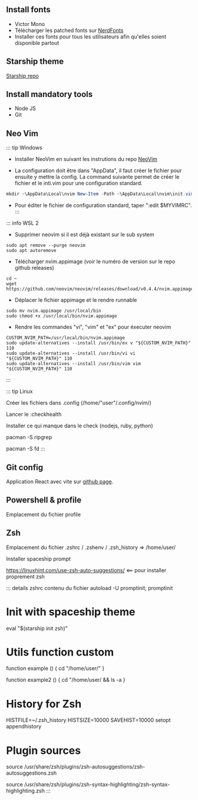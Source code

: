 ## Install fonts

- Victor Mono
- Télécharger les patched fonts sur [NerdFonts](https://github.com/ryanoasis/nerd-fonts/tree/master/patched-fonts)
- Installer ces fonts pour tous les utilisateurs afin qu'elles soient disponible partout

## Starship theme

[Starship repo](https://starship.rs/)

## Install mandatory tools

- Node JS
- Git

## Neo Vim

::: tip Windows

- Installer NeoVim en suivant les instrutions du repo [NeoVim](https://github.com/neovim/neovim/wiki/Installing-Neovim#windows) 

- La configuration doit être dans "AppData", il faut créer le fichier pour ensuite y mettre la config. La command suivante permet de créer le fichier et le inti.vim pour une configuration standard.

``` Powershell
mkdir ~\AppData\Local\nvim New-Item -Path ~\AppData\Local\nvim\init.vim -Type File
```

- Pour éditer le fichier de configuration standard, taper ":edit $MYVIMRC".
:::

::: info WSL 2

- Supprimer neovim si il est déjà existant sur le sub system

``` shell
sudo apt remove --purge neovim
sudo apt autoremove
```

- Télécharger nvim.appimage (voir le numéro de version sur le repo github releases)

``` shell
cd ~
wget https://github.com/neovim/neovim/releases/download/v0.4.4/nvim.appimage
```

- Déplacer le fichier appimage et le rendre runnable

``` shell
sudo mv nvim.appimage /usr/local/bin
sudo chmod +x /usr/local/bin/nvim.appimage
```

- Rendre les commandes "vi", "vim" et "ex" pour éxecuter neovim
``` shell
CUSTOM_NVIM_PATH=/usr/local/bin/nvim.appimage
sudo update-alternatives --install /usr/bin/ex v "${CUSTOM_NVIM_PATH}" 110
sudo update-alternatives --install /usr/bin/vi vi "${CUSTOM_NVIM_PATH}" 110
sudo update-alternatives --install /usr/bin/vim vim "${CUSTOM_NVIM_PATH}" 110
```
:::

::: tip Linux 

Créer les fichiers dans .config (/home/"user"/.config/nvim/)

Lancer le :checkhealth

Installer ce qui manque dans le check (nodejs, ruby, python)

pacman -S ripgrep

pacman -S fd
:::

## Git config

Application React avec vite sur [github page](https://fabcre.github.io/React-Git-Help/).

## Powershell & profile

Emplacement du fichier profile  

## Zsh

Emplacement du fichier .zshrc / .zshenv / .zsh_history => /home/user/

Installer spaceship prompt

https://linuxhint.com/use-zsh-auto-suggestions/ <== pour installer proprement zsh

::: details zshrc contenu du fichier
autoload -U promptinit; promptinit

# Init with spaceship theme
eval "$(starship init zsh)"

# Utils function custom
function example () {
    cd "/home/user/"
}

function example2 () {
    cd "/home/user/ && ls -a
}

# History for Zsh
HISTFILE=~/.zsh_history
HISTSIZE=10000
SAVEHIST=10000
setopt appendhistory

# Plugin sources
source /usr/share/zsh/plugins/zsh-autosuggestions/zsh-autosuggestions.zsh

source /usr/share/zsh/plugins/zsh-syntax-highlighting/zsh-syntax-highlighting.zsh
:::
